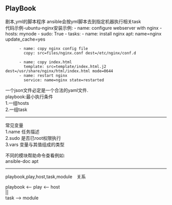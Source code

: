 PlayBook  
---
剧本,yml的脚本程序 ansible会按yml脚本去到指定机器执行相关task  
代码示例-ubuntu-nginx安装示例:
    - name: configure webserver with nginx
    - hosts: mynode
    - sudo: True
    - tasks:
          - name: install nginx
            apt: name=nginx update_cache=yes
          
          - name: copy nginx config file
            copy: src=files/nginx.conf dest=/etc/nginx/conf.d

          - name: copy index.html
            template: src=template/index.html.j2 dest=/usr/share/nginx/html/index.html mode=0644
          - name: restart nginx
            service: name=nginx state=restarted

一个json文件必定是一个合法的yaml文件.  
playbook:最小执行条件  
1.一组hosts  
2.一组task

---
常见变量  
1.name 任务描述  
2.sudo 是否已root权限执行  
3.vars 变量与其值组成的类型  

不同的模块帮助命令查看例如:   
ansible-doc apt   

---
playbook,play,host,task,module　关系

playbook <-- play <-- host  
||  
task --> module 